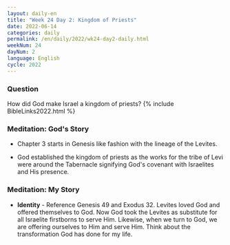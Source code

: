 ```yaml
---
layout: daily-en
title: "Week 24 Day 2: Kingdom of Priests"
date: 2022-06-14
categories: daily
permalink: /en/daily/2022/wk24-day2-daily.html
weekNum: 24
dayNum: 2
language: English
cycle: 2022
---
```

### Question     
How did God make Israel a kingdom of priests?
{% include BibleLinks2022.html %} 

### Meditation: God's Story   
+ Chapter 3 starts in Genesis like fashion with the lineage of the Levites. 

+ God established the kingdom of priests as the works for the tribe of Levi were around the Tabernacle signifying God's covenant with Israelites and His presence. 

### Meditation: My Story   
+ **Identity** - Reference Genesis 49 and Exodus 32. Levites loved God and offered themselves to God. Now God took the Levites as substitute for all Israelite firstborns to serve Him. Likewise, when we turn to God, we are offering ourselves to Him and serve Him. Think about the transformation God has done for my life. 
